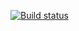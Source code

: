 [![Build status](https://ci.appveyor.com/api/projects/status/ndy1vkjl39kfwf9k?svg=true)](https://ci.appveyor.com/project/ArturN10/testingthecardorderform)

